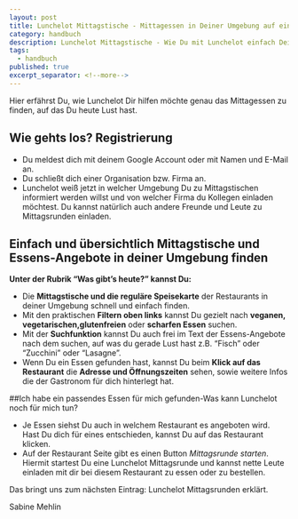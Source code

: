 ```yaml
---
layout: post
title: Lunchelot Mittagstische - Mittagessen in Deiner Umgebung auf einen Blick!
category: handbuch
description: Lunchelot Mittagstische - Wie Du mit Lunchelot einfach Dein Mittagessen findest.
tags:
  - handbuch
published: true
excerpt_separator: <!--more-->
---
```


Hier erfährst Du, wie Lunchelot Dir hilfen möchte genau das Mittagessen zu finden, auf das Du heute Lust hast.

<!-- more -->

## Wie gehts los? Registrierung

*   Du meldest dich mit deinem Google Account oder mit Namen und E-Mail an. 
*   Du schließt dich einer Organisation bzw. Firma an. 
*   Lunchelot weiß jetzt in welcher Umgebung Du zu Mittagstischen informiert werden willst und von welcher Firma du Kollegen einladen möchtest. Du kannst natürlich auch andere Freunde und Leute zu Mittagsrunden einladen.


## Einfach und übersichtlich Mittagstische und Essens-Angebote in deiner Umgebung finden

**Unter der Rubrik “Was gibt’s heute?” kannst Du:**

*   Die **Mittagstische und die reguläre Speisekarte** der Restaurants in deiner Umgebung schnell und einfach finden. 
*   Mit den praktischen **Filtern oben links** kannst Du gezielt nach **veganen, vegetarischen,glutenfreien** oder **scharfen Essen** suchen. 
*   Mit der **Suchfunktion** kannst Du auch frei im Text der Essens-Angebote nach dem suchen, auf was du gerade Lust hast z.B. “Fisch” oder “Zucchini” oder “Lasagne”.
*   Wenn Du ein Essen gefunden hast, kannst Du beim **Klick auf das Restaurant** die **Adresse und Öffnungszeiten** sehen, sowie weitere Infos die der Gastronom für dich hinterlegt hat.

##Ich habe ein passendes Essen für mich gefunden-Was kann Lunchelot noch für mich tun?
*   Je Essen siehst Du auch in welchem Restaurant es angeboten wird. Hast Du dich für eines entschieden, kannst Du auf das Restaurant klicken. 
*   Auf der Restaurant Seite gibt es einen Button _Mittagsrunde starten_. Hiermit startest Du eine Lunchelot Mittagsrunde und kannst nette Leute einladen mit dir bei diesem Restaurant zu essen oder zu bestellen. 

Das bringt uns zum nächsten Eintrag: Lunchelot Mittagsrunden erklärt.

 Sabine Mehlin
